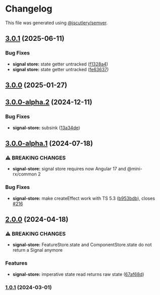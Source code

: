 # Changelog

This file was generated using [@jscutlery/semver](https://github.com/jscutlery/semver).

## [3.0.1](https://github.com/spierala/mini-rx-store/compare/signal-store-3.0.0...signal-store-3.0.1) (2025-06-11)


### Bug Fixes

* **signal store:** state getter untracked ([f1328a4](https://github.com/spierala/mini-rx-store/commit/f1328a4438984e6c49dbec6ff65fe8ddcbe41a85))
* **signal store:** state getter untracked ([fe63637](https://github.com/spierala/mini-rx-store/commit/fe6363781f0b18c97369614f9668909fb8ed4384))

## [3.0.0](https://github.com/spierala/mini-rx-store/compare/signal-store-3.0.0-alpha.2...signal-store-3.0.0) (2025-01-27)

## [3.0.0-alpha.2](https://github.com/spierala/mini-rx-store/compare/signal-store-3.0.0-alpha.1...signal-store-3.0.0-alpha.2) (2024-12-11)


### Bug Fixes

* **signal-store:** subsink ([13a34de](https://github.com/spierala/mini-rx-store/commit/13a34deef4fbec826e09b9a3a114e7a0226b5f12))

## [3.0.0-alpha.1](https://github.com/spierala/mini-rx-store/compare/signal-store-3.0.0-alpha.0...signal-store-3.0.0-alpha.1) (2024-07-18)


### ⚠ BREAKING CHANGES

* **signal-store:** signal store requires now Angular 17 and @mini-rx/common 2

### Bug Fixes

* **signal-store:** make createEffect work with TS 5.3 ([b953bdb](https://github.com/spierala/mini-rx-store/commit/b953bdb46fd879f7ac608421bad02efc969a8d5d)), closes [#216](https://github.com/spierala/mini-rx-store/issues/216)

## [2.0.0](https://github.com/spierala/mini-rx-store/compare/signal-store-1.0.1...signal-store-2.0.0) (2024-04-18)

### ⚠ BREAKING CHANGES

* **signal-store:** FeatureStore.state and ComponentStore.state do not return a Signal anymore

### Features

* **signal-store:** imperative state read returns raw state ([67af68d](https://github.com/spierala/mini-rx-store/commit/67af68df0c99494b855f79320ba39dcad31c5ee2))

### [1.0.1](https://github.com/spierala/mini-rx-store/compare/signal-store-1.0.0...signal-store-1.0.1) (2024-03-01)
